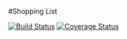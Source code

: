 #Shopping List

[![Build Status](https://travis-ci.org/ryanbozarth/mongo-shopping-list.svg?branch=master)](https://travis-ci.org/ryanbozarth/mongo-shopping-list)
[![Coverage Status](https://coveralls.io/repos/github/ryanbozarth/mongo-shopping-list/badge.svg?branch=master)](https://coveralls.io/github/ryanbozarth/mongo-shopping-list?branch=master)

